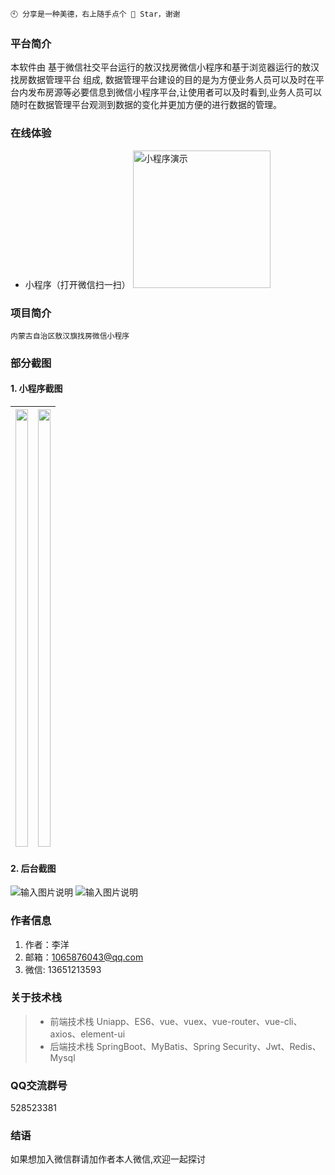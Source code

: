 ```
🕙 分享是一种美德，右上随手点个 🌟 Star，谢谢
```
### 平台简介

   本软件由 基于微信社交平台运行的敖汉找房微信小程序和基于浏览器运行的敖汉找房数据管理平台 组成, 数据管理平台建设的目的是为方便业务人员可以及时在平台内发布房源等必要信息到微信小程序平台,让使用者可以及时看到,业务人员可以随时在数据管理平台观测到数据的变化并更加方便的进行数据的管理。

### 在线体验

- 小程序（打开微信扫一扫）
  <img src="https://gitee.com/feiLg/source-vue/raw/master/upload/minPro.png"  width="220px" alt="小程序演示"/>

### 项目简介

    内蒙古自治区敖汉旗找房微信小程序

### 部分截图

#### 1. 小程序截图

| <img src="https://gitee.com/feiLg/source-vue/raw/master/upload/20231105153425.png" width="100%" height="700px" /> | <img src="https://gitee.com/feiLg/source-vue/raw/master/upload/20231105153502.png" width="100%" height="700px"  /> |
| ------------------------------------------------------------ | ------------------------------------------------------------ |



#### 2. 后台截图

![输入图片说明](https://gitee.com/feiLg/source-vue/raw/master/upload/202311052.png)
![输入图片说明](https://gitee.com/feiLg/source-vue/raw/master/upload/202311053.png)

### 作者信息

1.  作者：李洋
2.  邮箱：1065876043@qq.com
3.  微信: 13651213593

### 关于技术栈

> * 前端技术栈 Uniapp、ES6、vue、vuex、vue-router、vue-cli、axios、element-ui
> * 后端技术栈 SpringBoot、MyBatis、Spring Security、Jwt、Redis、Mysql

### QQ交流群号

   528523381
    
### 结语
如果想加入微信群请加作者本人微信,欢迎一起探讨
